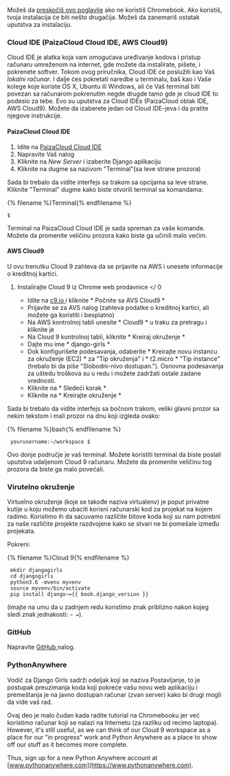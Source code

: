 Možeš da [preskočiš ovo poglavlje](http://tutorial.djangogirls.org/en/installation/#install-python) ako ne koristiš Chromebook. Ako koristiš, tvoja instalacija će biti nešto drugačija. Možeš da zanemariš ostatak uputstva za instalaciju.

### Cloud IDE (PaizaCloud Cloud IDE, AWS Cloud9)

Cloud IDE je alatka koja vam omogućava uređivanje kodova i pristup računaru umreženom na internet, gde možete da instalirate, pišete, i pokrenete softver. Tokom ovog priručnika, Cloud IDE će poslužiti kao Vaš *lokalni računar*. I dalje ćes pokretati naredbe u terminalu, baš kao i Vaše kolege koje koriste OS X, Ubuntu ili Windows, ali će Vaš terminal biti povezan sa računarom pokrenutim negde drugde tamo gde je cloud IDE to podesio za tebe. Evo su uputstva za Cloud IDEs (PaizaCloud oblak IDE, AWS Cloud9). Možete da izaberete jedan od Cloud IDE-jeva i da pratite njegove instrukcije.

#### PaizaCloud Cloud IDE

1. Idite na [PaizaCloud Cloud IDE](https://paiza.cloud/)
2. Napravite Vaš nalog
3. Kliknite na *New Server* i izaberite Django aplikaciju
4. Kliknite na dugme sa nazivom "Terminal"(sa leve strane prozora)

Sada bi trebalo da vidite interfejs sa trakom sa opcijama sa leve strane. Kliknite "Terminal" dugme kako biste otvorili terminal sa komandama:

{% filename %}Terminal{% endfilename %}

    $
    

Terminal na PaizaCloud Cloud IDE je sada spreman za vaše komande. Možete da promenite veličinu prozora kako biste ga učinili malo većim.

#### AWS Cloud9

U ovu trenutku Cloud 9 zahteva da se prijavite na AWS i unesete informacije o kreditnoj kartici. 

1. Instalirajte Cloud 9 iz  Chrome web prodavnice </ 0</li> 
    
    - Idite na [ c9.io ](https://c9.io) i kliknite * Počnite sa AVS Cloud9 *
    - Prijavite se za AVS nalog (zahteva podatke o kreditnoj kartici, ali možete ga koristiti i besplatno)
    - Na AWS kontrolnoj tabli unesite * Cloud9 * u traku za pretragu i kliknite je
    - Na Cloud 9 kontrolnoj tabli, kliknite * Kreiraj okruženje *
    - Dajte mu ime * django-girls ​​*
    - Dok konfigurišete podesavanja, odaberite * Kreirajte novu instancu za okruženje (EC2) * za "Tip okruženja" i * t2.micro * "Tip instance" (trebalo bi da piše "Slobodni-nivo dostupan."). Osnovna podesavanja za uštedu troškova su u redu i možete zadržati ostale zadane vrednosti.
    - Kliknite na * Sledeći korak *
    - Kliknite na * Kreirajte okruženje *</ol> 
    
    Sada bi trebalo da vidite interfejs sa bočnom trakom, veliki glavni prozor sa nekim tekstom i mali prozor na dnu koji izgleda ovako:
    
    {% filename %}bash{% endfilename %}
    
        yourusername:~/workspace $
        
    
    Ovo donje područje je vaš terminal. Možete koristiti terminal da biste poslali uputstva udaljenom Cloud 9 računaru. Možete da promenite veličinu tog prozora da biste ga malo povećali.
    
    ### Virutelno okruženje
    
    Virtuelno okruženje (koje se takođe naziva virtualenv) je poput privatne kutije u koju možemo ubaciti korisni računarski kod za projekat na kojem radimo. Koristimo ih da sacuvamo različite bitove koda koji su nam potrebni za naše različite projekte razdvojene kako se stvari ne bi pomešale između projekata.
    
    Pokreni:
    
    {% filename %}Cloud 9{% endfilename %}
    
        mkdir djangogirls
        cd djangogirls
        python3.6 -mvenv myvenv
        source myvenv/bin/activate
        pip install django~={{ book.django_version }}
        
    
    (imajte na umu da u zadnjem redu koristimo znak priblizno nakon kojeg sledi znak jednakosti: ` ~ = `).
    
    ### GitHub
    
    Napravite [ GitHub ](https://github.com) nalog.
    
    ### PythonAnywhere
    
    Vodič za Django Girls sadrži odeljak koji se naziva Postavljanje, to je postupak preuzimanja koda koji pokreće vašu novu web aplikaciju i premeštanja je na javno dostupan računar (zvan server) kako bi drugi mogli da vide vaš rad.
    
    Ovaj deo je malo čudan kada radite tutorial na Chromebooku jer već koristimo računar koji se nalazi na Internetu (za razliku od recimo laptopa). However, it's still useful, as we can think of our Cloud 9 workspace as a place for our "in progress" work and Python Anywhere as a place to show off our stuff as it becomes more complete.
    
    Thus, sign up for a new Python Anywhere account at [www.pythonanywhere.com](https://www.pythonanywhere.com).